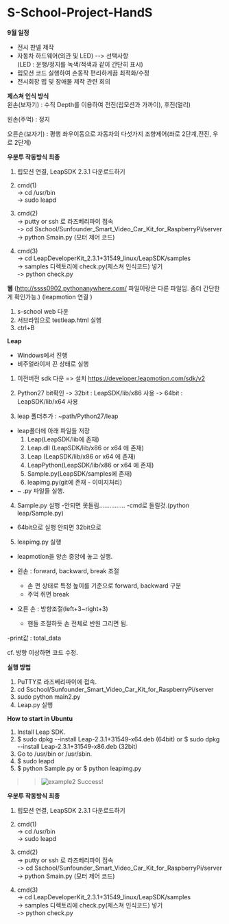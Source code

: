 # S-School-Project-HandS

**9월 일정**
- 전시 판넬 제작
- 자동차 하드웨어(외관 및 LED) --> 선택사항  
(LED : 운행/정지를 녹색/적색과 같이 간단히 표시)
- 립모션 코드 실행하여 손동작 편리하게끔 최적화/수정  
- 전시회장 맵 및 장애물 제작 관련 회의  
  
**제스쳐 인식 방식**  
왼손(보자기)   : 수직 Depth를 이용하여 전진(립모션과 가까이), 후진(멀리)  

왼손(주먹)     : 정지  

오른손(보자기) : 평행 좌우이동으로 자동차의 다섯가지 조향제어(좌로 2단계,전진, 우로 2단계)  
  
**우분투 작동방식 최종**
1. 립모션 연결, LeapSDK 2.3.1 다운로드하기
  
2. cmd(1)   
  -> cd /usr/bin  
  -> sudo leapd
	    
3. cmd(2)   
  -> putty or ssh 로 라즈베리파이 접속    
  -> cd Sschool/Sunfounder_Smart_Video_Car_Kit_for_RaspberryPi/server    
  -> python Smain.py (모터 제어 코드)
	    
4. cmd(3)   
  -> cd LeapDeveloperKit_2.3.1+31549_linux/LeapSDK/samples  
  -> samples 디렉토리에 check.py(제스쳐 인식코드) 넣기    
  -> python check.py  
    
**웹**
(http://ssss0902.pythonanywhere.com/ 파일이랑은 다른 파일임. 좀더 간단한게 확인가능.)
(leapmotion 연결 )
1. s-school web 다운
2. 서브라임으로 testleap.html 실행 
3. ctrl+B 
         
**Leap**
- Windows에서 진행
- 비주얼라이저 끈 상태로 실행
1. 이전버전 sdk 다운 => 설치
https://developer.leapmotion.com/sdk/v2

2. Python27 bit확인
-> 32bit : LeapSDK/lib/x86 사용
-> 64bit : LeapSDK/lib/x64 사용

3. leap 폴더추가 : ~path/Python27/leap
- leap폴더에 아래 파일들 저장
	1) Leap(LeapSDK/lib에 존재)
	2) Leap.dll (LeapSDK/lib/x86 or x64 에 존재)
	3) Leap (LeapSDK/lib/x86 or x64 에 존재)
	4) LeapPython(LeapSDK/lib/x86 or x64 에 존재)
	5) Sample.py(LeapSDK/samples에 존재)
	6) leapimg.py(git에 존재 - 이미지처리)
- ~ .py 파일들 실행.

4. Sample.py 실행 
-안되면 못돌림...............
-cmd로 돌릴것.(python leap/Sample.py)
- 64bit으로 실행 안되면 32bit으로 

5. leapimg.py 실행

- leapmotion을 양손 중앙에 놓고 실행.

- 왼손 : forward, backward, break 조절
	-  손 편 상태로 특정 높이를 기준으로 forward, backward 구분
	- 주먹 쥐면 break
- 오른 손 : 방향조절(left+3~right+3)
	- 핸들 조절하듯 손 전체로 반원 그리면 됨.
	
-print값 : total_data 

cf.  방향 이상하면 코드 수정.

**실행 방법**
1. PuTTY로 라즈베리파이에 접속.
2. cd Sschool/Sunfounder_Smart_Video_Car_Kit_for_RaspberryPi/server 
3. sudo python main2.py
4. Leap.py 실행 

**How to start in Ubuntu**
1. Install Leap SDK.
2. $ sudo dpkg --install Leap-2.3.1+31549-x64.deb (64bit) or $ sudo dpkg --install Leap-2.3.1+31549-x86.deb (32bit)
3. Go to /usr/bin or /usr/sbin.
4. $ sudo leapd
5. $ python Sample.py or $ python leapimg.py

>>![example2](https://user-images.githubusercontent.com/36954727/44376796-04f7d280-a535-11e8-8414-cfaa66760738.jpeg)
>>Success!

**우분투 작동방식 최종**
1. 립모션 연결, LeapSDK 2.3.1 다운로드하기
  
2. cmd(1)   
  -> cd /usr/bin  
  -> sudo leapd
	    
3. cmd(2)   
  -> putty or ssh 로 라즈베리파이 접속    
  -> cd Sschool/Sunfounder_Smart_Video_Car_Kit_for_RaspberryPi/server    
  -> python Smain.py (모터 제어 코드)
	    
4. cmd(3)   
  -> cd LeapDeveloperKit_2.3.1+31549_linux/LeapSDK/samples  
  -> samples 디렉토리에 check.py(제스쳐 인식코드) 넣기    
  -> python check.py


